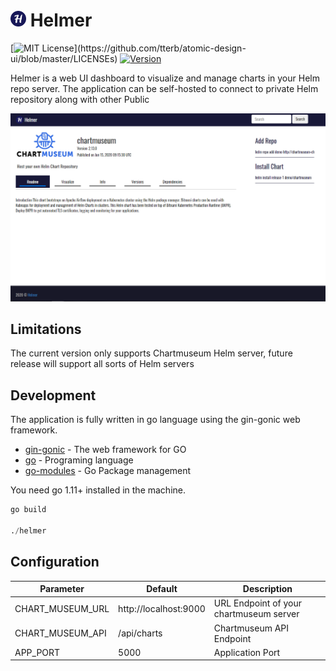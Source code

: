 # <img src="./static/img/icons/apple-touch-icon.png" height="25" width="25"> Helmer

[![MIT License](https://img.shields.io/apm/l/atomic-design-ui.svg?)](https://github.com/tterb/atomic-design-ui/blob/master/LICENSEs)
[![Version](https://badge.fury.io/gh/tterb%2FHyde.svg)](https://badge.fury.io/gh/tterb%2FHyde)

Helmer is a web UI dashboard to visualize and manage charts in your Helm repo server. The application can be self-hosted to connect to private Helm repository along with other Public 

<img src="./docs/helmer-dash.PNG">

## Limitations
The current version only supports Chartmuseum Helm server, future release will support all sorts of Helm servers

## Development

The application is fully written in go language using the gin-gonic web framework.

* [gin-gonic](https://gin-gonic.com/) - The web framework for GO
* [go](https://golang.org/) - Programing language
* [go-modules](https://github.com/golang/go/wiki/Modules) - Go Package management

You need go 1.11+ installed in the machine. 

```s
go build

./helmer
```

## Configuration

| Parameter          | Default                  | Description          |
| ------------------ | ------------------------ | ---------------------|
|CHART_MUSEUM_URL    | http://localhost:9000    |  URL Endpoint of your chartmuseum server |
|CHART_MUSEUM_API    | /api/charts              |  Chartmuseum API Endpoint                |
|APP_PORT            | 5000                     |  Application Port                        |
